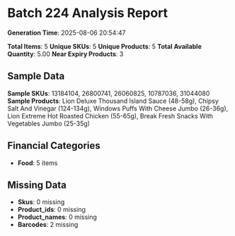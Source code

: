 # Batch 224 Analysis Report

**Generation Time**: 2025-08-06 20:54:47

**Total Items**: 5
**Unique SKUs**: 5
**Unique Products**: 5
**Total Available Quantity**: 5.00
**Near Expiry Products**: 3

## Sample Data
**Sample SKUs**: 13184104, 26800741, 26060825, 10787036, 31044080
**Sample Products**: Lion Deluxe Thousand Island Sauce (48-58g), Chipsy Salt And Vinegar (124-134g), Windows Puffs With Cheese Jumbo (26-36g), Lion Extreme Hot Roasted Chicken (55-65g), Break Fresh Snacks With Vegetables Jumbo (25-35g)

## Financial Categories
- **Food**: 5 items

## Missing Data
- **Skus**: 0 missing
- **Product_ids**: 0 missing
- **Product_names**: 0 missing
- **Barcodes**: 2 missing
